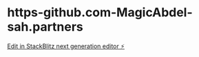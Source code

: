 # https-github.com-MagicAbdel-sah.partners

[Edit in StackBlitz next generation editor ⚡️](https://stackblitz.com/~/github.com/samizilla98/https-github.com-MagicAbdel-sah.partners)